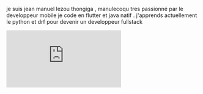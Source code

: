 je suis jean manuel lezou 
thongiga , manulecoqu
tres passionné par le developpeur mobile je code en flutter et java natif .
j'apprends actuellement le python et drf pour devenir un developpeur fullstack 

![Logo](https://cdn.jsdelivr.net/gh/devicons/devicon@latest/devicon.min.css)
          
